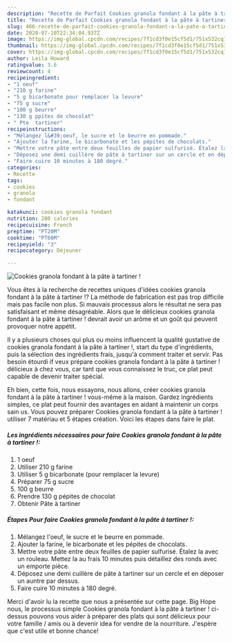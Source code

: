 ```yaml
---
description: "Recette de Parfait Cookies granola fondant à la pâte à tartiner !"
title: "Recette de Parfait Cookies granola fondant à la pâte à tartiner !"
slug: 466-recette-de-parfait-cookies-granola-fondant-a-la-pate-a-tartiner
date: 2020-07-10T22:34:04.937Z
image: https://img-global.cpcdn.com/recipes/7f1cd3f0e15cf5d1/751x532cq70/cookies-granola-fondant-a-la-pate-a-tartiner-photo-principale-de-la-recette.jpg
thumbnail: https://img-global.cpcdn.com/recipes/7f1cd3f0e15cf5d1/751x532cq70/cookies-granola-fondant-a-la-pate-a-tartiner-photo-principale-de-la-recette.jpg
cover: https://img-global.cpcdn.com/recipes/7f1cd3f0e15cf5d1/751x532cq70/cookies-granola-fondant-a-la-pate-a-tartiner-photo-principale-de-la-recette.jpg
author: Leila Howard
ratingvalue: 3.6
reviewcount: 4
recipeingredient:
- "1 oeuf"
- "210 g farine"
- "5 g bicarbonate pour remplacer la levure"
- "75 g sucre"
- "100 g beurre"
- "130 g ppites de chocolat"
- " Pte  tartiner"
recipeinstructions:
- "Mélangez l&#39;oeuf, le sucre et le beurre en pommade."
- "Ajouter la farine, le bicarbonate et les pépites de chocolats."
- "Mettre votre pâte entre deux feuilles de papier sulfurisé. Étalez la avec un rouleau. Mettez la au frais 10 minutes puis détaillez des ronds avec un emporte pièce."
- "Déposez une demi cuillère de pâte à tartiner sur un cercle et en déposer un auntre par dessus."
- "Faire cuire 10 minutes à 180 degré."
categories:
- Recette
tags:
- cookies
- granola
- fondant

katakunci: cookies granola fondant 
nutrition: 280 calories
recipecuisine: French
preptime: "PT20M"
cooktime: "PT60M"
recipeyield: "3"
recipecategory: Déjeuner

---
```



![Cookies granola fondant à la pâte à tartiner !](https://img-global.cpcdn.com/recipes/7f1cd3f0e15cf5d1/751x532cq70/cookies-granola-fondant-a-la-pate-a-tartiner-photo-principale-de-la-recette.jpg)

Vous êtes à la recherche de recettes uniques d'idées cookies granola fondant à la pâte à tartiner !? La méthode de fabrication est pas trop difficile mais pas facile non plus. Si mauvais processus alors le résultat ne sera pas satisfaisant et même désagréable. Alors que le délicieux cookies granola fondant à la pâte à tartiner ! devrait avoir un arôme et un goût qui peuvent provoquer notre appétit.

Il y a plusieurs choses qui plus ou moins influencent la qualité gustative de cookies granola fondant à la pâte à tartiner !, start du type d'ingrédients, puis la sélection des ingrédients frais, jusqu'à comment traiter et servir. Pas besoin étourdi if veux prépare cookies granola fondant à la pâte à tartiner ! délicieux à chez vous, car tant que vous connaissez le truc, ce plat peut capable de devenir traiter spécial.




Eh bien, cette fois, nous essayons, nous allons, créer cookies granola fondant à la pâte à tartiner ! vous-même à la maison. Gardez ingrédients simples, ce plat peut fournir des avantages en aidant à maintenir un corps sain us. Vous pouvez préparer Cookies granola fondant à la pâte à tartiner ! utiliser 7 matériau et 5 étapes création. Voici les étapes dans faire le plat.

<!--inarticleads1-->

##### Les ingrédients nécessaires pour faire Cookies granola fondant à la pâte à tartiner !:

1.  1 oeuf
1. Utiliser 210 g farine
1. Utiliser 5 g bicarbonate (pour remplacer la levure)
1. Préparer 75 g sucre
1.  100 g beurre
1. Prendre 130 g pépites de chocolat
1. Obtenir  Pâte à tartiner




<!--inarticleads2-->

##### Étapes Pour faire Cookies granola fondant à la pâte à tartiner !:

1. Mélangez l&#39;oeuf, le sucre et le beurre en pommade.
1. Ajouter la farine, le bicarbonate et les pépites de chocolats.
1. Mettre votre pâte entre deux feuilles de papier sulfurisé. Étalez la avec un rouleau. Mettez la au frais 10 minutes puis détaillez des ronds avec un emporte pièce.
1. Déposez une demi cuillère de pâte à tartiner sur un cercle et en déposer un auntre par dessus.
1. Faire cuire 10 minutes à 180 degré.





Merci d'avoir lu la recette que nous a présentée sur cette page. Big Hope nous, le processus simple Cookies granola fondant à la pâte à tartiner ! ci-dessus pouvons vous aider à préparer des plats qui sont délicieux pour votre famille / amis ou à devenir idea for vendre de la nourriture. J'espère que c'est utile et bonne chance!
